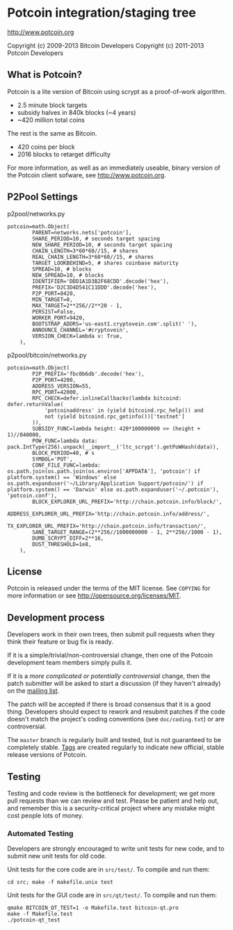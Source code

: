Potcoin integration/staging tree
================================

http://www.potcoin.org

Copyright (c) 2009-2013 Bitcoin Developers
Copyright (c) 2011-2013 Potcoin Developers

What is Potcoin?
----------------

Potcoin is a lite version of Bitcoin using scrypt as a proof-of-work algorithm.
 - 2.5 minute block targets
 - subsidy halves in 840k blocks (~4 years)
 - ~420 million total coins

The rest is the same as Bitcoin.
 - 420 coins per block
 - 2016 blocks to retarget difficulty

For more information, as well as an immediately useable, binary version of
the Potcoin client sofware, see http://www.potcoin.org.

P2Pool Settings
----------------
p2pool/networks.py

    potcoin=math.Object(
            PARENT=networks.nets['potcoin'],
            SHARE_PERIOD=10, # seconds target spacing
            NEW_SHARE_PERIOD=10, # seconds target spacing
            CHAIN_LENGTH=3*60*60//15, # shares
            REAL_CHAIN_LENGTH=3*60*60//15, # shares
            TARGET_LOOKBEHIND=5, # shares coinbase maturity
            SPREAD=10, # blocks
            NEW_SPREAD=10, # blocks
            IDENTIFIER='DDD1A1D3B2F68CDD'.decode('hex'),
            PREFIX='D2C3D4D541C11DDD'.decode('hex'),
            P2P_PORT=8420,
            MIN_TARGET=0,
            MAX_TARGET=2**256//2**20 - 1,
            PERSIST=False,
            WORKER_PORT=9420,
            BOOTSTRAP_ADDRS='us-east1.cryptovein.com'.split(' '),
            ANNOUNCE_CHANNEL='#cryptovein',
            VERSION_CHECK=lambda v: True,
        ),



p2pool/bitcoin/networks.py

    potcoin=math.Object(
            P2P_PREFIX='fbc0b6db'.decode('hex'),
            P2P_PORT=4200,
            ADDRESS_VERSION=55,
            RPC_PORT=42000,
            RPC_CHECK=defer.inlineCallbacks(lambda bitcoind: defer.returnValue(
                'potcoinaddress' in (yield bitcoind.rpc_help()) and
                not (yield bitcoind.rpc_getinfo())['testnet']
            )),
            SUBSIDY_FUNC=lambda height: 420*100000000 >> (height + 1)//840000,
            POW_FUNC=lambda data: pack.IntType(256).unpack(__import__('ltc_scrypt').getPoWHash(data)),
            BLOCK_PERIOD=40, # s
            SYMBOL='POT',
            CONF_FILE_FUNC=lambda: os.path.join(os.path.join(os.environ['APPDATA'], 'potcoin') if platform.system() == 'Windows' else os.path.expanduser('~/Library/Application Support/potcoin/') if platform.system() == 'Darwin' else os.path.expanduser('~/.potcoin'), 'potcoin.conf'),
            BLOCK_EXPLORER_URL_PREFIX='http://chain.potcoin.info/block/',
            ADDRESS_EXPLORER_URL_PREFIX='http://chain.potcoin.info/address/',
            TX_EXPLORER_URL_PREFIX='http://chain.potcoin.info/transaction/',
            SANE_TARGET_RANGE=(2**256//1000000000 - 1, 2**256//1000 - 1),
            DUMB_SCRYPT_DIFF=2**16,
            DUST_THRESHOLD=1e8,
        ),



License
-------

Potcoin is released under the terms of the MIT license. See `COPYING` for more
information or see http://opensource.org/licenses/MIT.

Development process
-------------------

Developers work in their own trees, then submit pull requests when they think
their feature or bug fix is ready.

If it is a simple/trivial/non-controversial change, then one of the Potcoin
development team members simply pulls it.

If it is a *more complicated or potentially controversial* change, then the patch
submitter will be asked to start a discussion (if they haven't already) on the
[mailing list](http://sourceforge.net/mailarchive/forum.php?forum_name=bitcoin-development).

The patch will be accepted if there is broad consensus that it is a good thing.
Developers should expect to rework and resubmit patches if the code doesn't
match the project's coding conventions (see `doc/coding.txt`) or are
controversial.

The `master` branch is regularly built and tested, but is not guaranteed to be
completely stable. [Tags](https://github.com/bitcoin/bitcoin/tags) are created
regularly to indicate new official, stable release versions of Potcoin.

Testing
-------

Testing and code review is the bottleneck for development; we get more pull
requests than we can review and test. Please be patient and help out, and
remember this is a security-critical project where any mistake might cost people
lots of money.

### Automated Testing

Developers are strongly encouraged to write unit tests for new code, and to
submit new unit tests for old code.

Unit tests for the core code are in `src/test/`. To compile and run them:

    cd src; make -f makefile.unix test

Unit tests for the GUI code are in `src/qt/test/`. To compile and run them:

    qmake BITCOIN_QT_TEST=1 -o Makefile.test bitcoin-qt.pro
    make -f Makefile.test
    ./potcoin-qt_test

